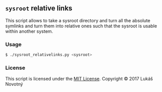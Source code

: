 ## `sysroot` relative links

This script allows to take a sysroot directory and turn all the absolute symlinks and turn them into relative ones such that the sysroot is usable within another system.

### Usage

``` bash
$ ./sysroot_relativelinks.py <sysroot>
```

### License

This script is licensed under the [MIT License](LICENSE). Copyright © 2017 Lukáš Novotný
